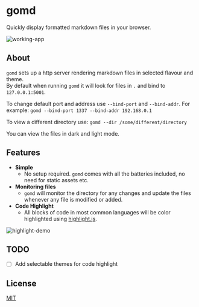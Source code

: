 # gomd

Quickly display formatted markdown files in your browser.  

![working-app](https://github.com/wojciechkepka/gomd/blob/master/gomd.gif)

## About
`gomd` sets up a http server rendering markdown files in selected flavour and theme.  
By default when running `gomd` it will look for files in `.` and bind to `127.0.0.1:5001`.

To change default port and address use `--bind-port` and `--bind-addr`.
For example:
    `gomd --bind-port 1337 --bind-addr 192.168.0.1`

To view a different directory use:
    `gomd --dir /some/different/directory`

You can view the files in dark and light mode.


## Features

- **Simple**
  - No setup required. `gomd` comes with all the batteries included, no need for static assets etc.
- **Monitoring files**
  - `gomd` will monitor the directory for any changes and update the files whenever any file is modified or added.
- **Code Highlight**
  - All blocks of code in most common languages will be color highlighted using [highlight.js](https://github.com/highlightjs/highlight.js).


![highlight-demo](https://github.com/wojciechkepka/gomd/blob/master/highlight.gif)

## TODO
- [ ] Add selectable themes for code highlight


## License
[MIT](https://github.com/wojciechkepka/gomd/blob/master/LICENSE)
